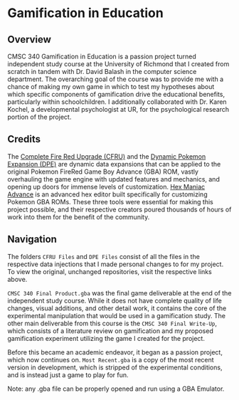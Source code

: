 # Gamification in Education

## Overview 

CMSC 340 Gamification in Education is a passion project turned independent study course at the University of Richmond that I created from scratch in tandem with Dr. David Balash in the computer science department. The overarching goal of the course was to provide me with a chance of making my own game in which to test my hypotheses about which specific components of gamification drive the educational benefits, particularly within schoolchildren. I additionally collaborated with Dr. Karen Kochel, a developmental psychologist at UR, for the psychological research portion of the project.

## Credits

The [Complete Fire Red Upgrade (CFRU)](https://github.com/Skeli789/Complete-Fire-Red-Upgrade) and the [Dynamic Pokemon Expansion (DPE)](https://github.com/Skeli789/Dynamic-Pokemon-Expansion) are dynamic data expansions that can be applied to the original Pokemon FireRed Game Boy Advance (GBA) ROM, vastly overhauling the game engine with updated features and mechanics, and opening up doors for immense levels of customization. [Hex Maniac Advance](https://github.com/haven1433/HexManiacAdvance/releases) is an advanced hex editor built specifically for customizing Pokemon GBA ROMs. These three tools were essential for making this project possible, and their respective creators poured thousands of hours of work into them for the benefit of the community.

## Navigation

The folders `CFRU Files` and `DPE Files` consist of all the files in the respective data injections that I made personal changes to for my project. To view the original, unchanged repositories, visit the respective links above.

`CMSC 340 Final Product.gba` was the final game deliverable at the end of the independent study course. While it does not have complete quality of life changes, visual additions, and other detail work, it contains the core of the experimental manipulation that would be used in a gamification study. The other main deliverable from this course is the `CMSC 340 Final Write-Up`, which consists of a literature review on gamification and my proposed gamification experiment utilizing the game I created for the project.

Before this became an academic endeavor, it began as a passion project, which now continues on. `Most Recent.gba` is a copy of the most recent version in development, which is stripped of the experimental conditions, and is instead just a game to play for fun. 

Note: any .gba file can be properly opened and run using a GBA Emulator.